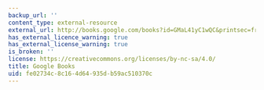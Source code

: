 ```yaml
---
backup_url: ''
content_type: external-resource
external_url: http://books.google.com/books?id=GMaL41yC1wQC&printsec=frontcover
has_external_licence_warning: true
has_external_license_warning: true
is_broken: ''
license: https://creativecommons.org/licenses/by-nc-sa/4.0/
title: Google Books
uid: fe02734c-8c16-4d64-935d-b59ac510370c
---
```

